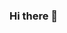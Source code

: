 ### Hi there 👋

<!--
**renpy15/renpy15** is a ✨ _special_ ✨ repository because its `README.md` (this file) appears on your GitHub profile.
![image](https://github.com/renpy15/renpy15/assets/129077419/d8e9e78f-1cbc-4f18-80e9-c5e8ec8fcb37)


Here are some ideas to get you started:

- 🔭 I’m currently working on ...
- 🌱 I’m currently learning ...
- 👯 I’m looking to collaborate on ...
- 🤔 I’m looking for help with ...
- 💬 Ask me about ...
- 📫 How to reach me: ...
- 😄 Pronouns: ...
- ⚡ Fun fact: ...
-->

